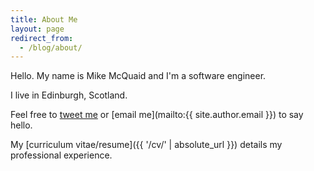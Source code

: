 ```yaml
---
title: About Me
layout: page
redirect_from:
  - /blog/about/
---
```

Hello. My name is Mike McQuaid and I'm a software engineer.

I live in Edinburgh, Scotland.

Feel free to [tweet me](https://twitter.com/MikeMcQuaid) or [email me](mailto:{{ site.author.email }}) to say hello.

My [curriculum vitae/resume]({{ '/cv/' | absolute_url }}) details my professional experience.
